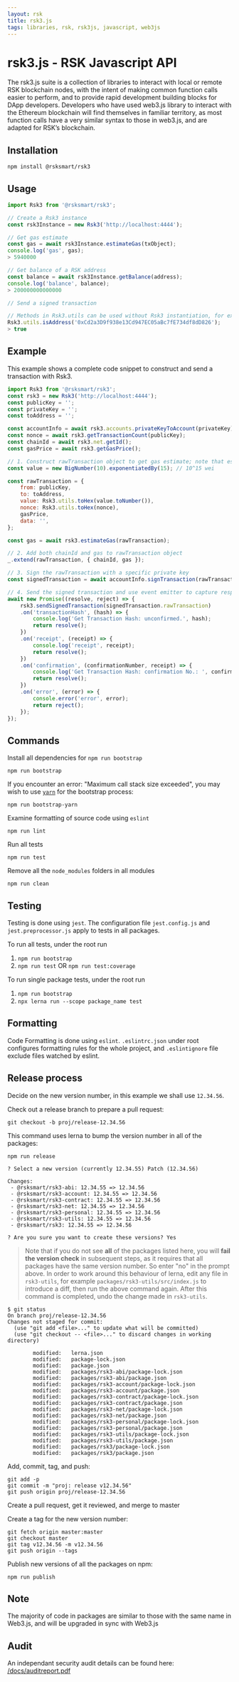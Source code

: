 ```yaml
---
layout: rsk
title: rsk3.js
tags: libraries, rsk, rsk3js, javascript, web3js
---
```


# rsk3.js - RSK Javascript API

The rsk3.js suite is a collection of libraries to interact with local or remote RSK blockchain nodes, with the intent of making common function calls easier to perform, and to provide rapid development building blocks for DApp developers. Developers who have used web3.js library to interact with the Ethereum blockchain will find themselves in familiar territory, as most function calls have a very similar syntax to those in web3.js, and are adapted for RSK’s blockchain. 

## Installation

```shell
npm install @rsksmart/rsk3
```

## Usage

```javascript
import Rsk3 from '@rsksmart/rsk3';

// Create a Rsk3 instance
const rsk3Instance = new Rsk3('http://localhost:4444');

// Get gas estimate
const gas = await rsk3Instance.estimateGas(txObject);
console.log('gas', gas);
> 5940000

// Get balance of a RSK address
const balance = await rsk3Instance.getBalance(address);
console.log('balance', balance);
> 200000000000000

// Send a signed transaction

// Methods in Rsk3.utils can be used without Rsk3 instantiation, for example
Rsk3.utils.isAddress('0xCd2a3D9f938e13Cd947EC05aBc7fE734df8dD826');
> true
```

## Example

This example shows a complete code snippet to construct and send a transaction with Rsk3.

```javascript
import Rsk3 from '@rsksmart/rsk3';
const rsk3 = new Rsk3('http://localhost:4444');
const publicKey = '';
const privateKey = '';
const toAddress = '';

const accountInfo = await rsk3.accounts.privateKeyToAccount(privateKey);
const nonce = await rsk3.getTransactionCount(publicKey);
const chainId = await rsk3.net.getId();
const gasPrice = await rsk3.getGasPrice();

// 1. Construct rawTransaction object to get gas estimate; note that estimateGas's parameter object can not include chainId
const value = new BigNumber(10).exponentiatedBy(15); // 10^15 wei

const rawTransaction = {
    from: publicKey,
    to: toAddress,
    value: Rsk3.utils.toHex(value.toNumber()),
    nonce: Rsk3.utils.toHex(nonce),
    gasPrice,
    data: '',
};

const gas = await rsk3.estimateGas(rawTransaction);

// 2. Add both chainId and gas to rawTransaction object
_.extend(rawTransaction, { chainId, gas });

// 3. Sign the rawTransaction with a specific private key
const signedTransaction = await accountInfo.signTransaction(rawTransaction, privateKey);

// 4. Send the signed transaction and use event emitter to capture response
await new Promise((resolve, reject) => {
    rsk3.sendSignedTransaction(signedTransaction.rawTransaction)
    .on('transactionHash', (hash) => {
        console.log('Get Transaction Hash: unconfirmed.', hash);
        return resolve();
    })
    .on('receipt', (receipt) => {
        console.log('receipt', receipt);
        return resolve();
    })
    .on('confirmation', (confirmationNumber, receipt) => {
        console.log('Get Transaction Hash: confirmation No.: ', confirmationNumber, ', receipt', receipt);
        return resolve();
    })
    .on('error', (error) => {
        console.error('error', error);
        return reject();
    });
});
```

## Commands

Install all dependencies for `npm run bootstrap`

```shell
npm run bootstrap
```

If you encounter an error:
"Maximum call stack size exceeded", you may wish to use
[`yarn`](https://yarnpkg.com/)
for the bootstrap process:

```shell
npm run bootstrap-yarn
```

Examine formatting of source code using `eslint`

```shell
npm run lint
```

Run all tests

```shell
npm run test
```

Remove all the `node_modules` folders in all modules

```shell
npm run clean
```

## Testing

Testing is done using `jest`. The configuration file `jest.config.js` and `jest.preprocessor.js` apply to tests in all packages.

To run all tests, under the root run

1. `npm run bootstrap`
1. `npm run test` OR `npm run test:coverage`

To run single package tests, under the root run

1. `npm run bootstrap`
1. `npx lerna run --scope package_name test`

## Formatting

Code Formatting is done using `eslint`. `.eslintrc.json` under root configures formatting rules for the whole project, and `.eslintignore` file exclude files watched by eslint.

## Release process

Decide on the new version number,
in this example we shall use `12.34.56`.

Check out a release branch to prepare a pull request:

```shell
git checkout -b proj/release-12.34.56

```

This command uses lerna to bump the version number in all of the packages:

```shell
npm run release

```

```text
? Select a new version (currently 12.34.55) Patch (12.34.56)

Changes:
 - @rsksmart/rsk3-abi: 12.34.55 => 12.34.56
 - @rsksmart/rsk3-account: 12.34.55 => 12.34.56
 - @rsksmart/rsk3-contract: 12.34.55 => 12.34.56
 - @rsksmart/rsk3-net: 12.34.55 => 12.34.56
 - @rsksmart/rsk3-personal: 12.34.55 => 12.34.56
 - @rsksmart/rsk3-utils: 12.34.55 => 12.34.56
 - @rsksmart/rsk3: 12.34.55 => 12.34.56

? Are you sure you want to create these versions? Yes
```

> Note that if you do not see **all** of the packages listed here,
> you will **fail the version check** in subsequent steps,
> as it requires that all packages have the same version number.
> So enter "no" in the prompt above.
> In order to work around this behaviour of lerna,
> edit any file in `rsk3-utils`, for example `packages/rsk3-utils/src/index.js`
> to introduce a diff, then run the above command again.
> After this command is completed, undo the change made in `rsk3-utils`.

```shell
$ git status
On branch proj/release-12.34.56
Changes not staged for commit:
  (use "git add <file>..." to update what will be committed)
  (use "git checkout -- <file>..." to discard changes in working directory)

        modified:   lerna.json
        modified:   package-lock.json
        modified:   package.json
        modified:   packages/rsk3-abi/package-lock.json
        modified:   packages/rsk3-abi/package.json
        modified:   packages/rsk3-account/package-lock.json
        modified:   packages/rsk3-account/package.json
        modified:   packages/rsk3-contract/package-lock.json
        modified:   packages/rsk3-contract/package.json
        modified:   packages/rsk3-net/package-lock.json
        modified:   packages/rsk3-net/package.json
        modified:   packages/rsk3-personal/package-lock.json
        modified:   packages/rsk3-personal/package.json
        modified:   packages/rsk3-utils/package-lock.json
        modified:   packages/rsk3-utils/package.json
        modified:   packages/rsk3/package-lock.json
        modified:   packages/rsk3/package.json

```

Add, commit, tag, and push:

```shell
git add -p
git commit -m "proj: release v12.34.56"
git push origin proj/release-12.34.56

```

Create a pull request, get it reviewed, and merge to master

Create a tag for the new version number:

```shell
git fetch origin master:master
git checkout master
git tag v12.34.56 -m v12.34.56
git push origin --tags

```

Publish new versions of all the packages on npm:

```shell
npm run publish

```

## Note

The majority of code in packages are similar to those with the same name in Web3.js, and will be upgraded in sync with Web3.js

## Audit

An independant security audit details can be found here: [/docs/auditreport.pdf](https://github.com/rsksmart/rsk3.js/blob/master/docs/auditreport.pdf)
